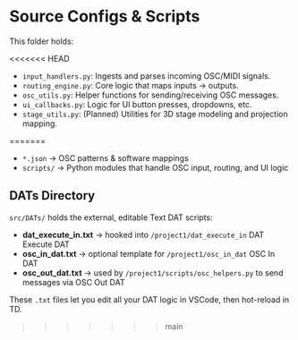 # Source Configs & Scripts

This folder holds:  

<<<<<<< HEAD
- `input_handlers.py`: Ingests and parses incoming OSC/MIDI signals.
- `routing_engine.py`: Core logic that maps inputs → outputs.
- `osc_utils.py`: Helper functions for sending/receiving OSC messages.
- `ui_callbacks.py`: Logic for UI button presses, dropdowns, etc.
- `stage_utils.py`: (Planned) Utilities for 3D stage modeling and projection mapping.

<!-- Example configs live in `config/routing_map.json`, `config/input_aliases.json`, and `config/endpoints.json`. -->
=======
- `*.json` → OSC patterns & software mappings  
- `scripts/` → Python modules that handle OSC input, routing, and UI logic  

## DATs Directory

`src/DATs/` holds the external, editable Text DAT scripts:

- **dat_execute_in.txt** → hooked into `/project1/dat_execute_in` DAT Execute DAT  
- **osc_in_dat.txt** → optional template for `/project1/osc_in_dat` OSC In DAT  
- **osc_out_dat.txt** → used by `/project1/scripts/osc_helpers.py` to send messages via OSC Out DAT

These `.txt` files let you edit all your DAT logic in VSCode, then hot-reload in TD.
>>>>>>> main
